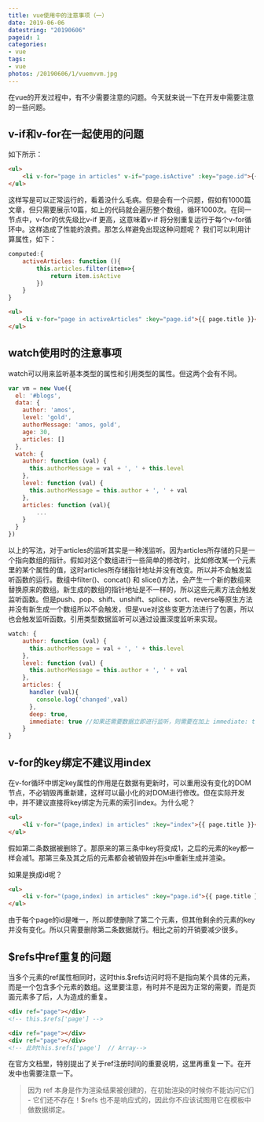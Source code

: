 ```yaml
---
title: vue使用中的注意事项（一）
date: 2019-06-06
datestring: "20190606"
pageid: 1
categories: 
- vue
tags:
- vue
photos: /20190606/1/vuemvvm.jpg
---
```


在vue的开发过程中，有不少需要注意的问题。今天就来说一下在开发中需要注意的一些问题。
<!-- more -->

## v-if和v-for在一起使用的问题

如下所示：

```html
<ul>
    <li v-for="page in articles" v-if="page.isActive" :key="page.id">{{ page.title }}</li>
</ul>
```

这样写是可以正常运行的，看着没什么毛病。但是会有一个问题，假如有1000篇文章，但只需要展示10篇，如上的代码就会遍历整个数组，循环1000次。在同一节点中，v-for的优先级比v-if 更高，这意味着v-if 将分别重复运行于每个v-for循环中。这样造成了性能的浪费。那怎么样避免出现这种问题呢？ 我们可以利用计算属性，如下：

```js
computed:{
    activeArticles: function (){
        this.articles.filter(item=>{
            return item.isActive
        })
    }
}
```

```html
<ul>
    <li v-for="page in activeArticles" :key="page.id">{{ page.title }}</li>
</ul>
```



## watch使用时的注意事项

watch可以用来监听基本类型的属性和引用类型的属性。但这两个会有不同。

```js
var vm = new Vue({
  el: '#blogs',
  data: {
    author: 'amos',
    level: 'gold',
    authorMessage: 'amos, gold',
    age: 30,
    articles: []
  },
  watch: {
    author: function (val) {
      this.authorMessage = val + ', ' + this.level
    },
    level: function (val) {
      this.authorMessage = this.author + ', ' + val
    },
    articles: function (val){
        ...
    }
  }
})
```

以上的写法，对于articles的监听其实是一种浅监听。因为articles所存储的只是一个指向数组的指针。假如对这个数组进行一些简单的修改时，比如修改某一个元素里的某个属性的值，这时articles所存储指针地址并没有改变。所以并不会触发监听函数的运行。数组中filter()、concat() 和 slice()方法，会产生一个新的数组来替换原来的数组。新生成的数组的指针地址是不一样的，所以这些元素方法会触发监听函数。但是push、pop、shift、unshift、splice、sort、reverse等原生方法并没有新生成一个数组所以不会触发，但是vue对这些变更方法进行了包裹，所以也会触发监听函数。引用类型数据监听可以通过设置深度监听来实现。

```js
watch: {
    author: function (val) {
      this.authorMessage = val + ', ' + this.level
    },
    level: function (val) {
      this.authorMessage = this.author + ', ' + val
    },
    articles: {
      handler (val){
        console.log('changed',val)
      },
      deep: true,
      immediate: true //如果还需要数据立即进行监听，则需要在加上 immediate: true
    }
}
```


## v-for的key绑定不建议用index
在v-for循环中绑定key属性的作用是在数据有更新时，可以重用没有变化的DOM节点，不必销毁再重新建，这样可以最小化的对DOM进行修改。但在实际开发中，并不建议直接将key绑定为元素的索引index。为什么呢？

```html
<ul>
    <li v-for="(page,index) in articles" :key="index">{{ page.title }}</li>
</ul>
```

假如第二条数据被删除了。那原来的第三条中key将变成1，之后的元素的key都一样会减1。那第三条及其之后的元素都会被销毁并在js中重新生成并渲染。

如果是换成id呢？

```html
<ul>
    <li v-for="(page,index) in articles" :key="page.id">{{ page.title }}</li>
</ul>
```
由于每个page的id是唯一，所以即使删除了第二个元素，但其他剩余的元素的key并没有变化。所以只需要删除第二条数据就行。相比之前的开销要减少很多。

## $refs中ref重复的问题

当多个元素的ref属性相同时，这时this.$refs访问时将不是指向某个具体的元素，而是一个包含多个元素的数组。这里要注意，有时并不是因为正常的需要，而是页面元素多了后，人为造成的重复。

```html
<div ref="page"></div>
<!-- this.$refs['page'] -->

<div ref="page"></div>
<div ref="page"></div>
<!-- 此时this.$refs['page']  // Array-->
```
在官方文档里，特别提出了关于ref注册时间的重要说明，这里再重复一下。在开发中也需要注意一下。

> 因为 ref 本身是作为渲染结果被创建的，在初始渲染的时候你不能访问它们 - 它们还不存在！$refs 也不是响应式的，因此你不应该试图用它在模板中做数据绑定。